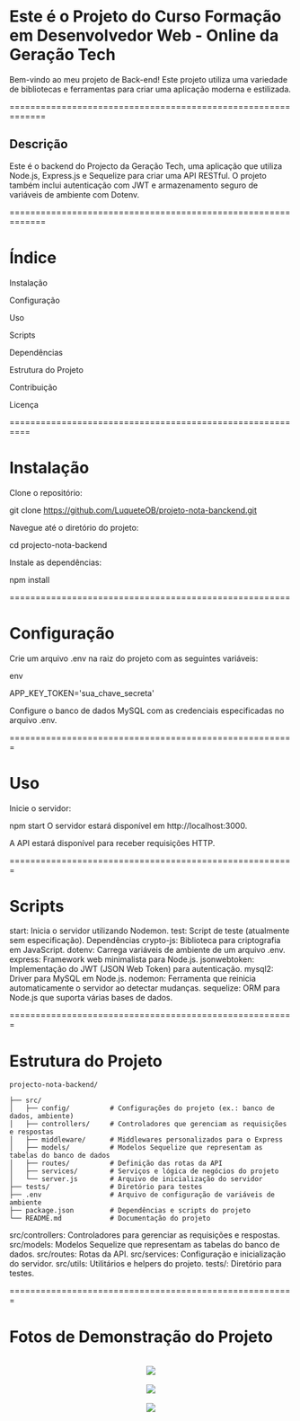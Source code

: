 # Este é o Projeto do Curso Formação em Desenvolvedor Web - Online da Geração Tech

Bem-vindo ao meu projeto de Back-end! Este projeto utiliza uma variedade de bibliotecas e ferramentas para criar uma aplicação moderna e estilizada.

=============================================================

## Descrição

Este é o backend do Projecto da Geração Tech, uma aplicação que utiliza Node.js, Express.js e Sequelize para criar uma API RESTful. O projeto também inclui autenticação com JWT e armazenamento seguro de variáveis de ambiente com Dotenv.

=============================================================

# Índice

Instalação

Configuração

Uso

Scripts

Dependências

Estrutura do Projeto

Contribuição

Licença

==========================================================

# Instalação

Clone o repositório:

git clone https://github.com/LuqueteOB/projeto-nota-banckend.git

Navegue até o diretório do projeto:

cd projecto-nota-backend

Instale as dependências:

npm install

======================================================

# Configuração

Crie um arquivo .env na raiz do projeto com as seguintes
variáveis:

env

APP_KEY_TOKEN='sua_chave_secreta'

Configure o banco de dados MySQL com as credenciais especificadas no arquivo .env.

=======================================================

# Uso

Inicie o servidor:

npm start
O servidor estará disponível em http://localhost:3000.

A API estará disponível para receber requisições HTTP.

=======================================================

# Scripts

start: Inicia o servidor utilizando Nodemon.
test: Script de teste (atualmente sem especificação).
Dependências
crypto-js: Biblioteca para criptografia em JavaScript.
dotenv: Carrega variáveis de ambiente de um arquivo .env.
express: Framework web minimalista para Node.js.
jsonwebtoken: Implementação do JWT (JSON Web Token) para autenticação.
mysql2: Driver para MySQL em Node.js.
nodemon: Ferramenta que reinicia automaticamente o servidor ao detectar mudanças.
sequelize: ORM para Node.js que suporta várias bases de dados.

=======================================================

# Estrutura do Projeto

```
projecto-nota-backend/

├── src/
│   ├── config/          # Configurações do projeto (ex.: banco de dados, ambiente)
│   ├── controllers/     # Controladores que gerenciam as requisições e respostas
│   ├── middleware/      # Middlewares personalizados para o Express
│   ├── models/          # Modelos Sequelize que representam as tabelas do banco de dados
│   ├── routes/          # Definição das rotas da API
│   ├── services/        # Serviços e lógica de negócios do projeto
│   └── server.js        # Arquivo de inicialização do servidor
├── tests/               # Diretório para testes
├── .env                 # Arquivo de configuração de variáveis de ambiente
├── package.json         # Dependências e scripts do projeto
└── README.md            # Documentação do projeto
```


src/controllers: Controladores para gerenciar as requisições e respostas.
src/models: Modelos Sequelize que representam as tabelas do banco de dados.
src/routes: Rotas da API.
src/services: Configuração e inicialização do servidor.
src/utils: Utilitários e helpers do projeto.
tests/: Diretório para testes.

=======================================================

# Fotos de Demonstração do Projeto

<br>
<div align="center">
<img src="https://github.com/user-attachments/assets/ff764d56-2786-45a1-a5f4-530210c7f129" />
</div>

<br>
<div align="center">
<img src="https://github.com/user-attachments/assets/87ea75b2-8767-486b-b3b5-52f8a8cf257c" />
</div>

<br>
<div align="center">
<img src="https://github.com/user-attachments/assets/f6b9eebb-04db-4cf1-93f1-e49f95b0d619" />
</div>
